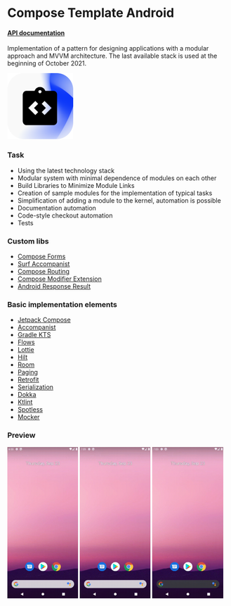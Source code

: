 Compose Template Android
===================

#### [API documentation](https://surfstudio.github.io/compose-template-android/)

Implementation of a pattern for designing applications with a modular approach and MVVM architecture. The last available stack is used at the beginning of October 2021.

![picture](data/images/preview.png)

### Task

* Using the latest technology stack
* Modular system with minimal dependence of modules on each other
* Build Libraries to Minimize Module Links
* Creation of sample modules for the implementation of typical tasks
* Simplification of adding a module to the kernel, automation is possible
* Documentation automation
* Code-style checkout automation
* Tests

### Custom libs
* [Compose Forms](https://keygenqt.github.io/compose-forms/)
* [Surf Accompanist](https://keygenqt.github.io/surf-accompanist/)
* [Compose Routing](https://keygenqt.github.io/compose-routing/)
* [Compose Modifier Extension](https://keygenqt.github.io/compose-modifier-ext/)
* [Android Response Result](https://keygenqt.github.io/android-response-result/)

### Basic implementation elements

* [Jetpack Compose](https://developer.android.com/jetpack/compose)
* [Accompanist](https://github.com/google/accompanist)
* [Gradle KTS](https://docs.gradle.org/current/userguide/kotlin_dsl.html)
* [Flows](https://developer.android.com/kotlin/flow)
* [Lottie](https://github.com/airbnb/lottie/blob/master/android-compose.md)
* [Hilt](https://dagger.dev/hilt/)
* [Room](https://developer.android.com/jetpack/androidx/releases/room)
* [Paging](https://developer.android.com/topic/libraries/architecture/paging/v3-overview)
* [Retrofit](https://square.github.io/retrofit/)
* [Serialization](https://github.com/Kotlin/kotlinx.serialization)
* [Dokka](https://github.com/Kotlin/dokka)
* [Ktlint](https://ktlint.github.io/)
* [Spotless](https://github.com/diffplug/spotless)
* [Mocker](https://github.com/LastSprint/mocker)

### Preview
<p>
<img src="data/gif/vokoscreen-2021-09-23_18-58-28.gif" width="32%"/>
<img src="data/gif/vokoscreen-2021-09-23_19-09-04.gif" width="32%"/>
<img src="data/gif/vokoscreen-2021-09-23_19-03-40.gif" width="32%"/>
</p>